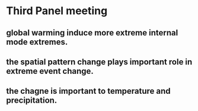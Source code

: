# Third Panel meeting

## global warming induce more extreme internal mode extremes.

## the spatial pattern change plays important role in extreme event change.

## the chagne is important to temperature and precipitation.